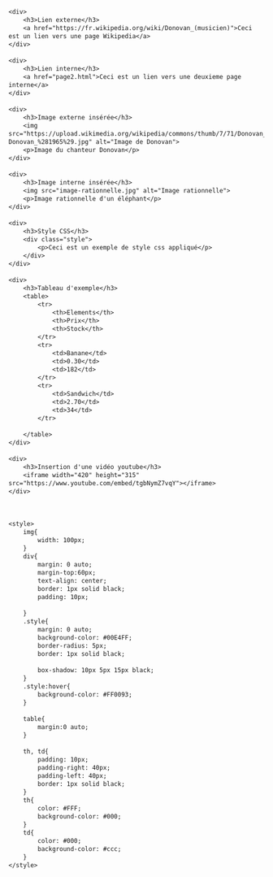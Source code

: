
<html lang="fr">
<head>
    <meta charset="UTF-8">
</head>
<body>

    <div>
        <h3>Lien externe</h3>
        <a href="https://fr.wikipedia.org/wiki/Donovan_(musicien)">Ceci est un lien vers une page Wikipedia</a>
    </div>

    <div>
        <h3>Lien interne</h3>
        <a href="page2.html">Ceci est un lien vers une deuxieme page interne</a>
    </div>

    <div>
        <h3>Image externe insérée</h3>
        <img src="https://upload.wikimedia.org/wikipedia/commons/thumb/7/71/Donovan_%281965%29.jpg/440px-Donovan_%281965%29.jpg" alt="Image de Donovan">
        <p>Image du chanteur Donovan</p>
    </div>

    <div>
        <h3>Image interne insérée</h3>
        <img src="image-rationnelle.jpg" alt="Image rationnelle">
        <p>Image rationnelle d'un éléphant</p>
    </div>

    <div>
        <h3>Style CSS</h3>
        <div class="style">
            <p>Ceci est un exemple de style css appliqué</p>
        </div>
    </div>

    <div>
        <h3>Tableau d'exemple</h3>
        <table>
            <tr>
                <th>Elements</th>
                <th>Prix</th>
                <th>Stock</th>
            </tr>
            <tr>
                <td>Banane</td>
                <td>0.30</td>
                <td>182</td>
            </tr>
            <tr>
                <td>Sandwich</td>
                <td>2.70</td>
                <td>34</td>
            </tr>

        </table>
    </div>

    <div>
        <h3>Insertion d'une vidéo youtube</h3>
        <iframe width="420" height="315" src="https://www.youtube.com/embed/tgbNymZ7vqY"></iframe>
    </div>



    <style>
        img{
            width: 100px;
        }
        div{
            margin: 0 auto;
            margin-top:60px;
            text-align: center;
            border: 1px solid black;
            padding: 10px;
            
        }
        .style{
            margin: 0 auto;
            background-color: #00E4FF;
            border-radius: 5px;
            border: 1px solid black;

            box-shadow: 10px 5px 15px black;
        }
        .style:hover{
            background-color: #FF0093;
        }

        table{
            margin:0 auto;
        }

        th, td{
            padding: 10px;
            padding-right: 40px;
            padding-left: 40px;
            border: 1px solid black;
        }
        th{
            color: #FFF;
            background-color: #000;
        }
        td{
            color: #000;
            background-color: #ccc;
        }
    </style>

    
</body>
</html>
